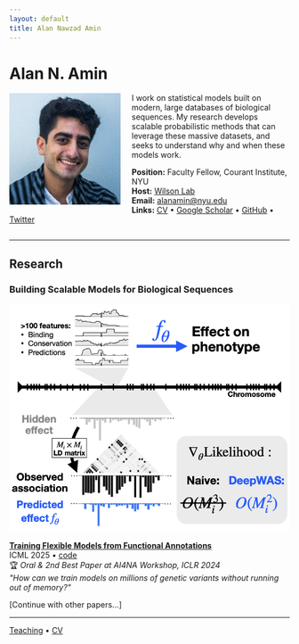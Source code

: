 ```yaml
---
layout: default
title: Alan Nawzad Amin
---
```


# Alan N. Amin

<img src="/assets/zUg6W86__400x400.jpg" alt="Alan Nawzad Amin" style="float: left; width: 200px; margin-right: 20px; margin-bottom: 10px;">

I work on statistical models built on modern, large databases of biological sequences. My research develops scalable probabilistic methods that can leverage these massive datasets, and seeks to understand why and when these models work.

**Position:** Faculty Fellow, Courant Institute, NYU  
**Host:** [Wilson Lab](https://cims.nyu.edu/~andrewgw/)  
**Email:** alanamin@nyu.edu  
**Links:** [CV](/cv) • [Google Scholar](your-link) • [GitHub](https://github.com/AlanNawzadAmin) • [Twitter](https://x.com/AlanNawzadAmin)

<div style="clear: both;"></div>

---

## Research

### Building Scalable Models for Biological Sequences

<div class="paper">
<img src="/assets/deepwas-thumb.png" class="thumb">
<div class="paper-content">

**[Training Flexible Models from Functional Annotations](https://arxiv.org/abs/2506.19598)**  
ICML 2025 • [code](https://github.com/AlanNawzadAmin/DeepWAS)  
🏆 *Oral & 2nd Best Paper at AI4NA Workshop, ICLR 2024*  
*"How can we train models on millions of genetic variants without running out of memory?"*

</div>
</div>

[Continue with other papers...]

---

[Teaching](/teaching) • [CV](/cv)
